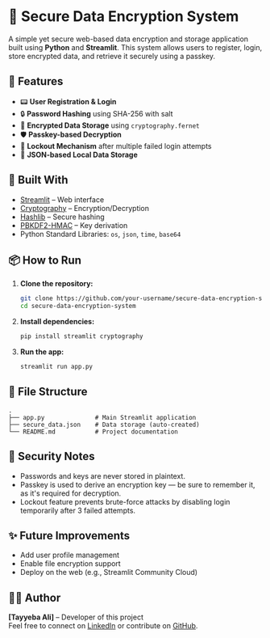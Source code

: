 # 🔐 Secure Data Encryption System

A simple yet secure web-based data encryption and storage application built using **Python** and **Streamlit**. This system allows users to register, login, store encrypted data, and retrieve it securely using a passkey.

## 🚀 Features

- 📟 **User Registration & Login**
- 🔒 **Password Hashing** using SHA-256 with salt
- 🧠 **Encrypted Data Storage** using `cryptography.fernet`
- 🛡️ **Passkey-based Decryption**
- 🚫 **Lockout Mechanism** after multiple failed login attempts
- 📂 **JSON-based Local Data Storage**

## 🧱 Built With

- [Streamlit](https://streamlit.io/) – Web interface
- [Cryptography](https://cryptography.io/en/latest/) – Encryption/Decryption
- [Hashlib](https://docs.python.org/3/library/hashlib.html) – Secure hashing
- [PBKDF2-HMAC](https://en.wikipedia.org/wiki/PBKDF2) – Key derivation
- Python Standard Libraries: `os`, `json`, `time`, `base64`

## 📦 How to Run

1. **Clone the repository:**
   ```bash
   git clone https://github.com/your-username/secure-data-encryption-system.git
   cd secure-data-encryption-system
   ```

2. **Install dependencies:**
   ```bash
   pip install streamlit cryptography
   ```

3. **Run the app:**
   ```bash
   streamlit run app.py
   ```

## 📁 File Structure

```
.
├── app.py              # Main Streamlit application
├── secure_data.json    # Data storage (auto-created)
└── README.md           # Project documentation
```

## 🔐 Security Notes

- Passwords and keys are never stored in plaintext.
- Passkey is used to derive an encryption key — be sure to remember it, as it's required for decryption.
- Lockout feature prevents brute-force attacks by disabling login temporarily after 3 failed attempts.

## ✨ Future Improvements

- Add user profile management
- Enable file encryption support
- Deploy on the web (e.g., Streamlit Community Cloud)

## 🧑‍💻 Author

**[Tayyeba Ali]** – Developer of this project  
Feel free to connect on [LinkedIn](https://www.linkedin.com/in/tayyeba-ali-71a66029a/) or contribute on [GitHub](https://github.com/tayyeba-ali).


